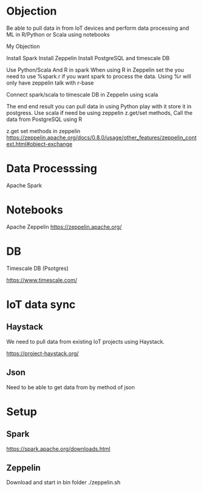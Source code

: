 
# Objection 

Be able to pull data in from IoT devices and perform data processing and ML in R/Python or Scala using notebooks




My Objection

Install Spark
Install Zeppelin
Install PostgreSQL and timescale DB

Use Python/Scala And R in spark
When using R in Zeppelin set the you need to use %spark.r if you want spark to process the data. Using %r will only have zeppelin talk with r-base

Connect spark/scala to timescale DB in Zeppelin using scala


The end end result you can pull data in using Python play with it store it in postgress. Use scala if need be using zeppelin z.get/set methods, Call the data from PostgreSQL using R

z.get set methods in zeppelin 
https://zeppelin.apache.org/docs/0.8.0/usage/other_features/zeppelin_context.html#object-exchange



# Data Processsing 

Apache Spark


# Notebooks
Apache Zeppelin
https://zeppelin.apache.org/


# DB

Timescale DB (Psotgres)

https://www.timescale.com/


# IoT data sync

## Haystack
We need to pull data from existing IoT projects using Haystack.

https://project-haystack.org/


## Json
Need to be able to get data from by method of json


# Setup 
## Spark
https://spark.apache.org/downloads.html

## Zeppelin 

Download and start in bin folder ./zeppelin.sh




